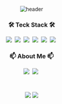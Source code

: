 <div align="center">
  
![header](https://capsule-render.vercel.app/api?type=waving&color=timeauto&height=200&section=header&text=KiHwan%20Yun&fontColor=fcba03&fontSize=90&fontAlign=62&fontAlignY=32&desc=Hwan_velop&descSize=25&descAlign=85&descAlignY=50)

<h3 align="center">🛠 Teck Stack 🛠</h3>
<p align="center">
  <img src="https://img.shields.io/badge/Java-007396?style=flat-square&logo=Java&logoColor=white"/></a>&nbsp
  <img src="https://img.shields.io/badge/Spring-6DB33F?style=flat-square&logo=Spring&logoColor=white"/></a>&nbsp 
  <img src="https://img.shields.io/badge/Javascript-ffb13b?style=flat-square&logo=javascript&logoColor=white"/></a>&nbsp 
  <img src="https://img.shields.io/badge/css-1572B6?style=flat-square&logo=css3&logoColor=white"/></a>&nbsp 
  <img src="https://img.shields.io/badge/Mysql-E6B91E?style=flat-square&logo=MySql&logoColor=white"/></a>&nbsp
  <img src="https://img.shields.io/badge/Oracle-F80000?style=flat-square&logo=Oracle&logoColor=white"/></a>&nbsp
</p>


<h3 align="center"> 📫 About Me 📫 </h3>
<p align="center">
  <a href="https://drg2524.tistory.com/"><img src="https://img.shields.io/badge/Velog-11B48A?style=flat&logo=Vimeo&logoColor=white&link=https://drg2524.tistory.com/"/></a>&nbsp
  <a href="https://www.instagram.com/__h__wan/"><img src="https://img.shields.io/badge/Instagram-E4405F?style=flat&logo=Instagram&logoColor=white&link=https://www.instagram.com/__h__wan/"/></a>&nbsp
</p>

<br>

![](https://github.com/KiHwanY/github-stats-transparent/blob/output/generated/overview.svg)
![](https://github.com/KiHwanY/github-stats-transparent/blob/output/generated/languages.svg)


</div>
